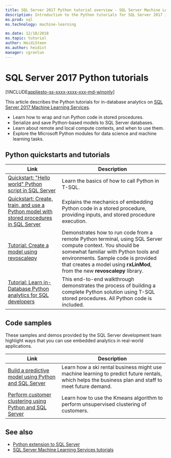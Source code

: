 ```yaml
---
title: SQL Server 2017 Python tutorial overview - SQL Server Machine Learning
description: Introduction to the Python tutorials for SQL Server 2017 in-database analytics.
ms.prod: sql
ms.technology: machine-learning

ms.date: 12/18/2018  
ms.topic: tutorial
author: HeidiSteen
ms.author: heidist
manager: cgronlun
---
```

# SQL Server 2017 Python tutorials
[!INCLUDE[appliesto-ss-xxxx-xxxx-xxx-md-winonly](../../includes/appliesto-ss-xxxx-xxxx-xxx-md-winonly.md)]

This article describes the Python tutorials for in-database analytics on [SQL Server 2017 Machine Learning Services](../install/sql-machine-learning-services-windows-install.md). 

+ Learn how to wrap and run Python code in stored procedures.
+ Serialize and save Python-based models to SQL Server databases.
+ Learn about remote and local compute contexts, and when to use them.
+ Explore the Microsoft Python modules for data science and machine learning tasks.

<a name="bkmk_pythontutorials"></a>

## Python quickstarts and tutorials

| Link | Description |
|------|-------------|
| [Quickstart: "Hello world" Python script in SQL Server](quickstart-r-run-using-tsql.md) | Learn the basics of how to call Python in T-SQL. |
| [Quickstart: Create, train, and use a Python model with stored procedures in SQL Server](quickstart-python-train-score-in-tsql.md) | Explains the mechanics of embedding Python code in a stored procedure, providing inputs, and stored procedure execution. |
| [Tutorial: Create a model using revoscalepy](use-python-revoscalepy-to-create-model.md) | Demonstrates how to run code from a remote Python terminal, using SQL Server compute context. You should be somewhat familiar with Python tools and environments. Sample code is provided that creates a model using **rxLinMod**, from the new **revoscalepy** library. |
| [Tutorial: Learn in-Database Python analytics for SQL developers](sqldev-in-database-python-for-sql-developers.md) | This end-to-end walkthrough demonstrates the process of building a complete Python solution using T-SQL stored procedures. All Python code is included.|

<a name ="bkmk_samples"></a>

## Code samples

These samples and demos provided by the SQL Server development team highlight ways that you can use embedded analytics in real-world applications.

| Link | Description |
|------|-------------|
| [Build a predictive model using Python and SQL Server](https://microsoft.github.io/sql-ml-tutorials/python/rentalprediction/) | Learn how a ski rental business might use machine learning to predict future rentals, which helps the business plan and staff to meet future demand. |
| [Perform customer clustering using Python and SQL Server](https://microsoft.github.io/sql-ml-tutorials/python/customerclustering/) | Learn how to use the Kmeans algorithm to perform unsupervised clustering of customers. |

## See also

+ [Python extension to SQL Server](../concepts/extension-python.md)
+ [SQL Server Machine Learning Services tutorials](machine-learning-services-tutorials.md)
